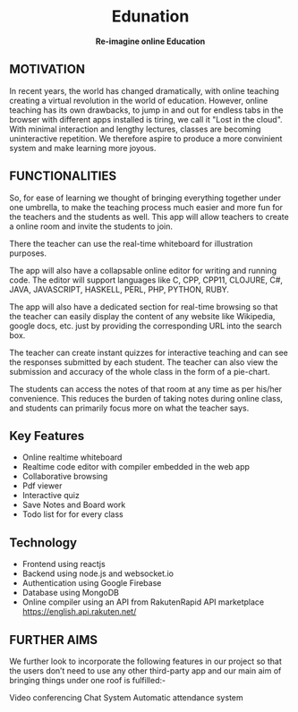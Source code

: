 <div align="center">
  <h1 >Edunation</h1>
  <strong>
    Re-imagine online Education
  </strong>
</div>

## MOTIVATION
In recent years, the world has changed dramatically, with online teaching creating a virtual revolution in the world of education. However, online teaching has its own drawbacks, to jump in and out for endless tabs in the browser with different apps installed is tiring, we call it "Lost in the cloud". With minimal interaction and lengthy lectures, classes are becoming uninteractive repetition. We therefore aspire to produce a more convinient system and make learning more joyous.

## FUNCTIONALITIES

So, for ease of learning we thought of bringing everything together under one umbrella, to make the teaching process much easier and more fun for the teachers and the students as well.
This app will allow teachers to create a online room and invite the students to join. 

There the teacher can use the real-time whiteboard for illustration purposes. 

The app will also have a collapsable online editor for writing and running code. The editor will support languages like  C, CPP, CPP11, CLOJURE, C#, JAVA, JAVASCRIPT, HASKELL, PERL, PHP, PYTHON, RUBY.

The app will also have a dedicated section for real-time browsing so that the teacher can easily display the content of any website like Wikipedia, google docs, etc. just by providing the corresponding URL into the search box.

The teacher can create instant quizzes for interactive teaching and can see the responses submitted by each student. The teacher can also view the submission and accuracy of the whole class in the form of a pie-chart.

The students can access the notes of that room at any time as per his/her convenience. This reduces the burden of taking notes during online class, and students can primarily focus more on what the teacher says.

## Key  Features 
- Online realtime whiteboard
- Realtime code editor with compiler embedded in the web app
- Collaborative browsing
- Pdf viewer
- Interactive quiz
- Save Notes and Board work
- Todo list for for every class
## Technology
- Frontend using reactjs
- Backend using node.js and websocket.io
- Authentication using Google Firebase
- Database using MongoDB
- Online compiler using an API from RakutenRapid API marketplace https://english.api.rakuten.net/

## FURTHER AIMS

We further look to incorporate the following features in our project so that the users don’t need to use any other third-party app and our main aim of bringing things under one roof is fulfilled:-

Video conferencing 
Chat System 
Automatic attendance system




